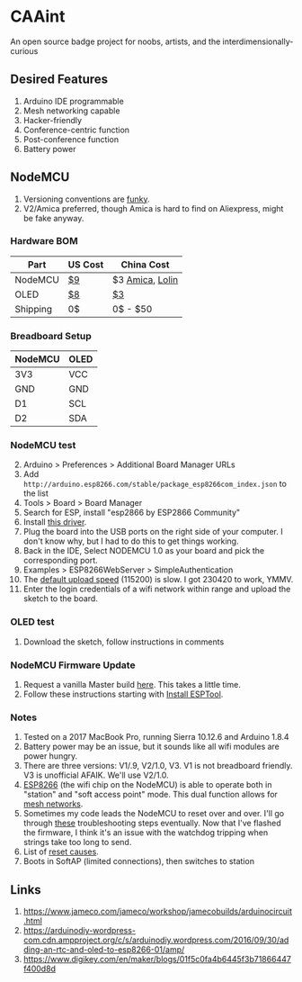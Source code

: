 # CAAint
An open source badge project for noobs, artists, and the interdimensionally-curious

## Desired Features
1. Arduino IDE programmable
2. Mesh networking capable
3. Hacker-friendly
4. Conference-centric function
5. Post-conference function
6. Battery power

## NodeMCU
1. Versioning conventions are [funky](https://frightanic.com/iot/comparison-of-esp8266-nodemcu-development-boards/).
2. V2/Amica preferred, though Amica is hard to find on Aliexpress, might be fake anyway.

### Hardware BOM
Part | US Cost | China Cost
--- | --- | ---
NodeMCU | [$9](https://www.amazon.com/gp/product/B010O1G1ES/ref=oh_aui_detailpage_o00_s01?ie=UTF8&psc=1) | $3 [Amica](https://www.aliexpress.com/item/1pcs-Wireless-module-NodeMcu-Lua-WIFI-Internet-of-Things-development-board-based-ESP8266-CP2102-with-pcb/32719524260.html?spm=2114.search0104.3.49.782Zwp&ws_ab_test=searchweb0_0,searchweb201602_4_10152_10065_10151_10130_10068_10344_10345_10342_10343_10340_10341_10307_10060_10155_10154_10056_10055_10054_10539_10538_5370015_10537_10059_10536_10535_10534_10533_100031_10099_10338_10103_10102_10052_10053_10107_10050_10142_10051_10324_10325_10084_10083_10080_10082_10081_10178_10110_5590015_10111_10112_10113_10114_5610015_10312_10313_10314_10317_10318_10078_10079_10073-normal#cfs,searchweb201603_1,ppcSwitch_5&btsid=2aed71c2-dffe-45d4-9c74-09e8aacf4ef1&algo_expid=34137b6c-91fb-44da-b06f-060b2c408eb9-6&algo_pvid=34137b6c-91fb-44da-b06f-060b2c408eb9), [Lolin](https://www.aliexpress.com/item/1PCS-Wireless-module-CH340-NodeMcu-V3-Lua-WIFI-Internet-of-Things-development-board-based-ESP8266/32802874451.html?spm=2114.search0104.3.169.782Zwp&ws_ab_test=searchweb0_0,searchweb201602_4_10152_10065_10151_10130_10068_10344_10345_10342_10343_10340_10341_10307_10060_10155_10154_10056_10055_10054_10539_10538_5370015_10537_10059_10536_10535_10534_10533_100031_10099_10338_10103_10102_10052_10053_10107_10050_10142_10051_10324_10325_10084_10083_10080_10082_10081_10178_10110_5590015_10111_10112_10113_10114_5610015_10312_10313_10314_10317_10318_10078_10079_10073,searchweb201603_1,ppcSwitch_5&btsid=2aed71c2-dffe-45d4-9c74-09e8aacf4ef1&algo_expid=34137b6c-91fb-44da-b06f-060b2c408eb9-21&algo_pvid=34137b6c-91fb-44da-b06f-060b2c408eb9)
OLED | [$8](https://www.amazon.com/gp/product/B072FJRNWV/ref=oh_aui_detailpage_o00_s01?ie=UTF8&psc=1) | [$3](https://www.aliexpress.com/store/product/10pcs-White-Blue-White-and-Blue-color-0-96-inch-128X64-OLED-Display-Module-For-arduino/1525680_32765278698.html?spm=2114.12010615.0.0.2253f604ZQG0c1)
Shipping | 0$ | 0$ - $50

### Breadboard Setup
NodeMCU | OLED
--- | ---
3V3 | VCC
GND | GND
D1 | SCL
D2 | SDA

### NodeMCU test
2. Arduino > Preferences > Additional Board Manager URLs
3. Add ```http://arduino.esp8266.com/stable/package_esp8266com_index.json``` to the list
4. Tools > Board > Board Manager
5. Search for ESP, install "esp2866 by ESP2866 Community"
6. Install [this driver](https://github.com/adrianmihalko/ch340g-ch34g-ch34x-mac-os-x-driver).
7. Plug the board into the USB ports on the right side of your computer. I don't know why, but I had to do this to get things working.
7. Back in the IDE, Select NODEMCU 1.0 as your board and pick the corresponding port.
8. Examples > ESP8266WebServer > SimpleAuthentication
1. The [default upload speed](http://www.esp8266.com/viewtopic.php?f=32&t=2626&sid=0d51751c466764477328d679d83d98ba&start=4) (115200) is slow. I got 230420 to work, YMMV.
9. Enter the login credentials of a wifi network within range and upload the sketch to the board.

### OLED test
1. Download the sketch, follow instructions in comments

### NodeMCU Firmware Update
1. Request a vanilla Master build [here](https://nodemcu-build.com/index.php). This takes a little time.
2. Follow these instructions starting with [Install ESPTool](https://github.com/nodemcu/nodemcu-devkit/wiki/Getting-Started-on-OSX).

### Notes
1. Tested on a 2017 MacBook Pro, running Sierra 10.12.6 and Arduino 1.8.4 
3. Battery power may be an issue, but it sounds like all wifi modules are power hungry.
4. There are three versions: V1/.9, V2/1.0, V3. V1 is not breadboard friendly. V3 is unofficial AFAIK. We'll use V2/1.0.
5. [ESP8266](http://arduino-esp8266.readthedocs.io/en/latest/index.html) (the wifi chip on the NodeMCU) is able to operate both in
"station" and "soft access point" mode. This dual function allows for [mesh networks](http://arduino-esp8266.readthedocs.io/en/latest/esp8266wifi/readme.html#who-is-who).
6. Sometimes my code leads the NodeMCU to reset over and over. I'll go
through [these](https://stackoverflow.com/questions/31083757/esp8266-constantly-restarting) 
troubleshooting steps eventually. Now that I've flashed the
firmware, I think it's an issue with the watchdog tripping when strings
take too long to send.
7. List of [reset causes](http://www.esp8266.com/viewtopic.php?p=2096#p2112).
8. Boots in SoftAP (limited connections), then switches to station

## Links
1. https://www.jameco.com/jameco/workshop/jamecobuilds/arduinocircuit.html
2. https://arduinodiy-wordpress-com.cdn.ampproject.org/c/s/arduinodiy.wordpress.com/2016/09/30/adding-an-rtc-and-oled-to-esp8266-01/amp/
3. https://www.digikey.com/en/maker/blogs/01f5c0fa4b6445f3b71866447f400d8d



